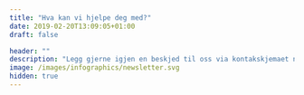 ```yaml
---
title: "Hva kan vi hjelpe deg med?"
date: 2019-02-20T13:09:05+01:00
draft: false

header: ""
description: "Legg gjerne igjen en beskjed til oss via kontakskjemaet nedenfor eller ta direkte kontakt med en av våre medarbeidere"
image: /images/infographics/newsletter.svg
hidden: true
---
```


<script> 
document.addEventListener('DOMContentLoaded', () => {
  hbspt.forms.create({ 
    portalId: "4304957", 
    formId: "5e4401b6-2f12-4b27-92a9-3e7b067448a1" 
  }); 
});
</script>
